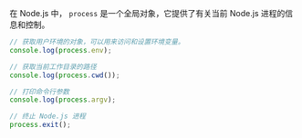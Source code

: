 <PageHeader content="proces 进程信息对象" />

在 Node.js 中， `process` 是一个全局对象，它提供了有关当前 Node.js 进程的信息和控制。

```js
// 获取用户环境的对象，可以用来访问和设置环境变量。
console.log(process.env);

// 获取当前工作目录的路径
console.log(process.cwd());

// 打印命令行参数
console.log(process.argv);

// 终止 Node.js 进程
process.exit();
```
